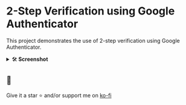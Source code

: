 # 2-Step Verification using Google Authenticator

This project demonstrates the use of 2-step verification using Google Authenticator.


<details >
  <summary>🛠️<b> Screenshot </b> </summary>
<a href="https://imagicx.de/i/93EFJ51VWRYt"><img src="https://i.imagicx.de/i/93EFJ51VWRYt.png" alt="Login & Register" width="50%"></a>
<a href="https://imagicx.de/i/qwn5gYGJ3Fci"><img src="https://i.imagicx.de/i/qwn5gYGJ3Fci.png" alt="Enter 2 FA Code"  width="50%"></a>
<a href="https://imagicx.de/i/RKnI9xdH5i6D"><img src="https://i.imagicx.de/i/RKnI9xdH5i6D.png" alt="Home" width="50%"></a>
</details>

## 🤝

Give it a star ⭐ and/or support me on [ko-fi](https://ko-fi.com/lonoxx)
